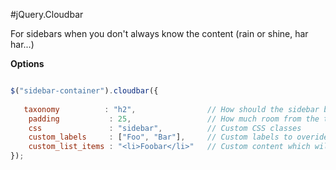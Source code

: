 #jQuery.Cloudbar

For sidebars when you don't always know the content (rain or shine, har har...)

**Options**

```javascript

$("sidebar-container").cloudbar({
  
   taxonomy          : "h2",                // How should the sidebar be categorized?
    padding           : 25,                 // How much room from the top of the page should be spared when scrolling?
    css               : "sidebar",          // Custom CSS classes
    custom_labels     : ["Foo", "Bar"],     // Custom labels to overide the text the plugin finds
    custom_list_items : "<li>Foobar</li>"   // Custom content which will be appended to the <ul> of the sidebar
});

```